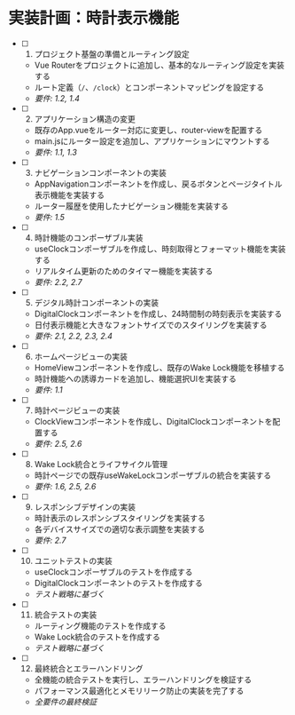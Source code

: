 # 実装計画：時計表示機能

- [ ] 1. プロジェクト基盤の準備とルーティング設定
  - Vue Routerをプロジェクトに追加し、基本的なルーティング設定を実装する
  - ルート定義（`/`、`/clock`）とコンポーネントマッピングを設定する
  - _要件: 1.2, 1.4_

- [ ] 2. アプリケーション構造の変更
  - 既存のApp.vueをルーター対応に変更し、router-viewを配置する
  - main.jsにルーター設定を追加し、アプリケーションにマウントする
  - _要件: 1.1, 1.3_

- [ ] 3. ナビゲーションコンポーネントの実装
  - AppNavigationコンポーネントを作成し、戻るボタンとページタイトル表示機能を実装する
  - ルーター履歴を使用したナビゲーション機能を実装する
  - _要件: 1.5_

- [ ] 4. 時計機能のコンポーザブル実装
  - useClockコンポーザブルを作成し、時刻取得とフォーマット機能を実装する
  - リアルタイム更新のためのタイマー機能を実装する
  - _要件: 2.2, 2.7_

- [ ] 5. デジタル時計コンポーネントの実装
  - DigitalClockコンポーネントを作成し、24時間制の時刻表示を実装する
  - 日付表示機能と大きなフォントサイズでのスタイリングを実装する
  - _要件: 2.1, 2.2, 2.3, 2.4_

- [ ] 6. ホームページビューの実装
  - HomeViewコンポーネントを作成し、既存のWake Lock機能を移植する
  - 時計機能への誘導カードを追加し、機能選択UIを実装する
  - _要件: 1.1_

- [ ] 7. 時計ページビューの実装
  - ClockViewコンポーネントを作成し、DigitalClockコンポーネントを配置する
  - _要件: 2.5, 2.6_

- [ ] 8. Wake Lock統合とライフサイクル管理
  - 時計ページでの既存useWakeLockコンポーザブルの統合を実装する
  - _要件: 1.6, 2.5, 2.6_

- [ ] 9. レスポンシブデザインの実装
  - 時計表示のレスポンシブスタイリングを実装する
  - 各デバイスサイズでの適切な表示調整を実装する
  - _要件: 2.7_

- [ ] 10. ユニットテストの実装
  - useClockコンポーザブルのテストを作成する
  - DigitalClockコンポーネントのテストを作成する
  - _テスト戦略に基づく_

- [ ] 11. 統合テストの実装
  - ルーティング機能のテストを作成する
  - Wake Lock統合のテストを作成する
  - _テスト戦略に基づく_

- [ ] 12. 最終統合とエラーハンドリング
  - 全機能の統合テストを実行し、エラーハンドリングを検証する
  - パフォーマンス最適化とメモリリーク防止の実装を完了する
  - _全要件の最終検証_